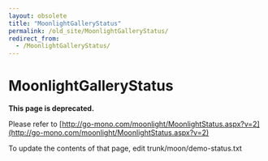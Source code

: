 ```yaml
---
layout: obsolete
title: "MoonlightGalleryStatus"
permalink: /old_site/MoonlightGalleryStatus/
redirect_from:
  - /MoonlightGalleryStatus/
---
```


MoonlightGalleryStatus
======================

**This page is deprecated.**

Please refer to [http://go-mono.com/moonlight/MoonlightStatus.aspx?v=2](http://go-mono.com/moonlight/MoonlightStatus.aspx?v=2)

To update the contents of that page, edit trunk/moon/demo-status.txt

